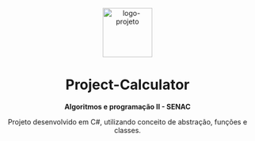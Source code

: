 

<p align="center"> <img src="https://github.com/alvesvn/university-projects/assets/96539606/7558d99a-a6a5-4466-b848-b13f64620895" alt="logo-projeto" height="100" widht="100" /></center>
<h1 align="center">Project-Calculator</h1>
<p align="center"> <strong>Algoritmos e programação II - SENAC</strong> </p>
<p align="center">Projeto desenvolvido em C#, utilizando conceito de abstração, funções e classes. </p>


  </center>
